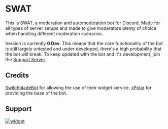 # SWAT

This is SWAT, a moderation and automoderation bot for Discord. Made for all types of server setups and made to give moderators plenty of choice when handling different moderation scenarios.

Version is currently **__0 Dev__**. This means that the core functionality of the bot is still largely untested and under developed, there's a high probability that the bot will break.
To keep updated with the bot and it's development, join the [Support Server](#support).

## Credits

[SwitchbladeBot](https://github.com/SwitchbladeBot) for allowing the use of their widget service.
[xPolar](https://github.com/xPolar) for providing the base of the bot.

## Support
[![widget](https://invidget.switchblade.xyz/854739172580655134)](https://discord.gg/7syTGCkZs8)
